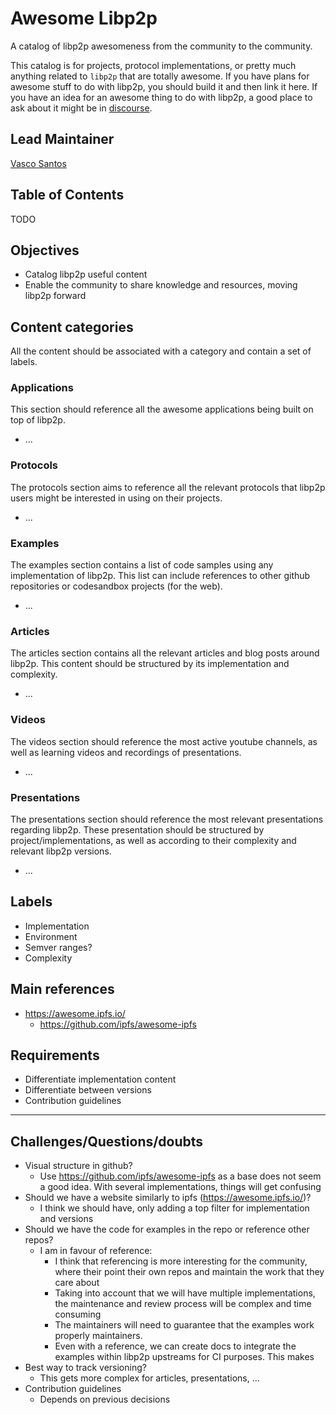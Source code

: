 # Awesome Libp2p

A catalog of libp2p awesomeness from the community to the community.

This catalog is for projects, protocol implementations, or pretty much anything related to `libp2p` that are totally awesome. If you have plans for awesome stuff to do with libp2p, you should build it and then link it here. If you have an idea for an awesome thing to do with libp2p, a good place to ask about it might be in [discourse](https://discuss.libp2p.io/).

## Lead Maintainer

[Vasco Santos](https://github.com/vasco-santos)

## Table of Contents

TODO

## Objectives

- Catalog libp2p useful content
- Enable the community to share knowledge and resources, moving libp2p forward

## Content categories

All the content should be associated with a category and contain a set of labels.

### Applications

This section should reference all the awesome applications being built on top of libp2p. 

- ...

### Protocols

The protocols section aims to reference all the relevant protocols that libp2p users might be interested in using on their projects.

- ...

### Examples

The examples section contains a list of code samples using any implementation of libp2p. This list can include references to other github repositories or codesandbox projects (for the web).

- ...

### Articles

The articles section contains all the relevant articles and blog posts around libp2p. This content should be structured by its implementation and complexity.

- ...

### Videos

The videos section should reference the most active youtube channels, as well as learning videos and recordings of presentations.

- ...

### Presentations

The presentations section should reference the most relevant presentations regarding libp2p. These presentation should be structured by project/implementations, as well as according to their complexity and relevant libp2p versions.

- ...

## Labels

- Implementation
- Environment
- Semver ranges?
- Complexity

## Main references

- https://awesome.ipfs.io/
  - https://github.com/ipfs/awesome-ipfs


## Requirements

- Differentiate implementation content
- Differentiate between versions
- Contribution guidelines

---


## Challenges/Questions/doubts

- Visual structure in github? 
  - Use https://github.com/ipfs/awesome-ipfs as a base does not seem a good idea. With several implementations, things will get confusing
- Should we have a website similarly to ipfs (https://awesome.ipfs.io/)?
  - I think we should have, only adding a top filter for implementation and versions
- Should we have the code for examples in the repo or reference other repos?
  - I am in favour of reference:
    - I think that referencing is more interesting for the community, where their point their own repos and maintain the work that they care about
    - Taking into account that we will have multiple implementations, the maintenance and review process will be complex and time consuming
    - The maintainers will need to guarantee that the examples work properly maintainers.
    - Even with a reference, we can create docs to integrate the examples within libp2p upstreams for CI purposes. This makes 
- Best way to track versioning?
  - This gets more complex for articles, presentations, ...
- Contribution guidelines
  - Depends on previous decisions

